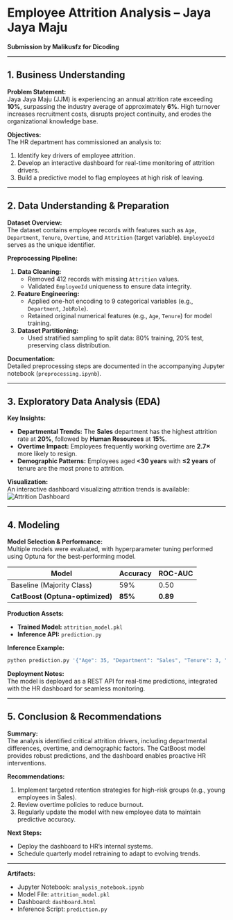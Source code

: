 # Employee Attrition Analysis – Jaya Jaya Maju

**Submission by Malikusfz for Dicoding**

---

## 1. Business Understanding

**Problem Statement:**  
Jaya Jaya Maju (JJM) is experiencing an annual attrition rate exceeding **10%**, surpassing the industry average of approximately **6%**. High turnover increases recruitment costs, disrupts project continuity, and erodes the organizational knowledge base.

**Objectives:**  
The HR department has commissioned an analysis to:

1. Identify key drivers of employee attrition.
2. Develop an interactive dashboard for real-time monitoring of attrition drivers.
3. Build a predictive model to flag employees at high risk of leaving.

---

## 2. Data Understanding & Preparation

**Dataset Overview:**  
The dataset contains employee records with features such as `Age`, `Department`, `Tenure`, `Overtime`, and `Attrition` (target variable). `EmployeeId` serves as the unique identifier.

**Preprocessing Pipeline:**

1. **Data Cleaning:**
   - Removed 412 records with missing `Attrition` values.
   - Validated `EmployeeId` uniqueness to ensure data integrity.
2. **Feature Engineering:**
   - Applied one-hot encoding to 9 categorical variables (e.g., `Department`, `JobRole`).
   - Retained original numerical features (e.g., `Age`, `Tenure`) for model training.
3. **Dataset Partitioning:**
   - Used stratified sampling to split data: 80% training, 20% test, preserving class distribution.

**Documentation:**  
Detailed preprocessing steps are documented in the accompanying Jupyter notebook (`preprocessing.ipynb`).

---

## 3. Exploratory Data Analysis (EDA)

**Key Insights:**

- **Departmental Trends:** The **Sales** department has the highest attrition rate at **20%**, followed by **Human Resources** at **15%**.
- **Overtime Impact:** Employees frequently working overtime are **2.7×** more likely to resign.
- **Demographic Patterns:** Employees aged **<30 years** with **≤2 years** of tenure are the most prone to attrition.

**Visualization:**  
An interactive dashboard visualizing attrition trends is available:  
![Attrition Dashboard](assets/dashboard.png)

---

## 4. Modeling

**Model Selection & Performance:**  
Multiple models were evaluated, with hyperparameter tuning performed using Optuna for the best-performing model.

| Model                           | Accuracy | ROC-AUC  |
| ------------------------------- | -------- | -------- |
| Baseline (Majority Class)       | 59%      | 0.50     |
| **CatBoost (Optuna-optimized)** | **85%**  | **0.89** |

**Production Assets:**

- **Trained Model:** `attrition_model.pkl`
- **Inference API:** `prediction.py`

**Inference Example:**

```bash
python prediction.py '{"Age": 35, "Department": "Sales", "Tenure": 3, "Overtime": "Yes"}'
```

**Deployment Notes:**  
The model is deployed as a REST API for real-time predictions, integrated with the HR dashboard for seamless monitoring.

---

## 5. Conclusion & Recommendations

**Summary:**  
The analysis identified critical attrition drivers, including departmental differences, overtime, and demographic factors. The CatBoost model provides robust predictions, and the dashboard enables proactive HR interventions.

**Recommendations:**

1. Implement targeted retention strategies for high-risk groups (e.g., young employees in Sales).
2. Review overtime policies to reduce burnout.
3. Regularly update the model with new employee data to maintain predictive accuracy.

**Next Steps:**

- Deploy the dashboard to HR’s internal systems.
- Schedule quarterly model retraining to adapt to evolving trends.

---

**Artifacts:**

- Jupyter Notebook: `analysis_notebook.ipynb`
- Model File: `attrition_model.pkl`
- Dashboard: `dashboard.html`
- Inference Script: `prediction.py`
